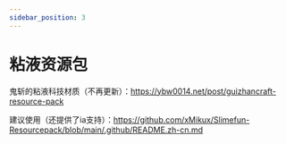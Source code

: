 ```yaml
---
sidebar_position: 3
---
```


# 粘液资源包

鬼斩的粘液科技材质（不再更新）：https://ybw0014.net/post/guizhancraft-resource-pack

建议使用（还提供了ia支持）：https://github.com/xMikux/Slimefun-Resourcepack/blob/main/.github/README.zh-cn.md
